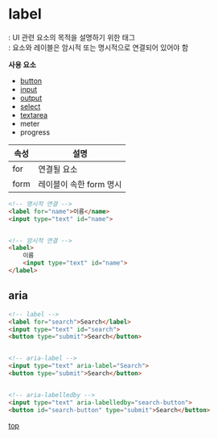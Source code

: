 # label
: UI 관련 요소의 목적을 설명하기 위한 태그   
: 요소와 레이블은 암시적 또는 명시적으로 연결되어 있어야 함   


**사용 요소**  
- [button](./button.md)
- [input](./input.md)
- [output](./output.md)
- [select](./select.md)
- [textarea](./textarea.md)
- meter
- progress


속성 | 설명
---|---
for  | 연결될 요소  
form | 레이블이 속한 form 명시



```html
<!-- 명시적 연결 -->
<label for="name">이름</name>
<input type="text" id="name">


<!-- 암시적 연결 -->
<label>
    이름
    <input type="text" id="name">
</label>
```



## aria


```html
<!-- label -->
<label for="search">Search</label>
<input type="text" id="search">
<button type="submit">Search</button>


<!-- aria-label -->
<input type="text" aria-label="Search">
<button type="submit">Search</button>


<!-- aria-labelledby -->
<input type="text" aria-labelledby="search-button">
<button id="search-button" type="submit">Search</button>
```

[top](#)
